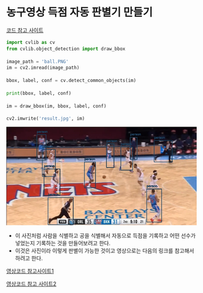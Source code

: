 # 농구영상 득점 자동 판별기 만들기

[코드 참고 사이트](https://bskyvision.com/678)

```python
import cvlib as cv
from cvlib.object_detection import draw_bbox

image_path = 'ball.PNG' 
im = cv2.imread(image_path)

bbox, label, conf = cv.detect_common_objects(im)

print(bbox, label, conf)

im = draw_bbox(im, bbox, label, conf) 

cv2.imwrite('result.jpg', im) 
```

![result](./img2/result.jpg)

- 이 사진처럼 사람을 식별하고 공을 식별해서 자동으로 득점을 기록하고 어떤 선수가 넣었는지 기록하는 것을 만들어보려고 한다.
- 이것은 사진이라 이렇게 판별이 가능한 것이고 영상으로는 다음의 링크를 참고해서 하려고 한다.

[영상코드 참고사이트1](https://m.blog.naver.com/PostView.nhn?blogId=gyurse&logNo=221182329076&proxyReferer=https:%2F%2Fwww.google.co.kr%2F)

[영상코드 참고 사이트2](https://hwangpy.tistory.com/3)